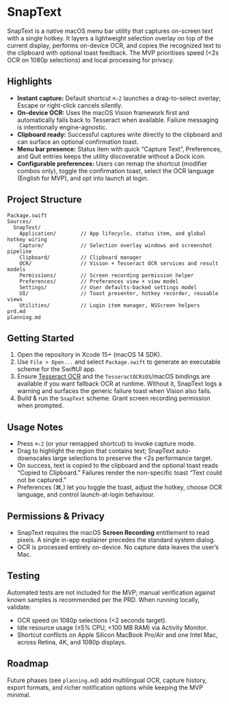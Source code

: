 # SnapText

SnapText is a native macOS menu bar utility that captures on-screen text with a single hotkey. It layers a lightweight selection overlay on top of the current display, performs on-device OCR, and copies the recognized text to the clipboard with optional toast feedback. The MVP prioritises speed (<2s OCR on 1080p selections) and local processing for privacy.

## Highlights
- **Instant capture:** Default shortcut `⌘⇧2` launches a drag-to-select overlay; Escape or right-click cancels silently.
- **On-device OCR:** Uses the macOS Vision framework first and automatically falls back to Tesseract when available. Failure messaging is intentionally engine-agnostic.
- **Clipboard ready:** Successful captures write directly to the clipboard and can surface an optional confirmation toast.
- **Menu bar presence:** Status item with quick “Capture Text”, Preferences, and Quit entries keeps the utility discoverable without a Dock icon.
- **Configurable preferences:** Users can remap the shortcut (modifier combos only), toggle the confirmation toast, select the OCR language (English for MVP), and opt into launch at login.

## Project Structure
```
Package.swift
Sources/
  SnapText/
    Application/        // App lifecycle, status item, and global hotkey wiring
    Capture/            // Selection overlay windows and screenshot pipeline
    Clipboard/          // Clipboard manager
    OCR/                // Vision + Tesseract OCR services and result models
    Permissions/        // Screen recording permission helper
    Preferences/        // Preferences view + view model
    Settings/           // User defaults-backed settings model
    UI/                 // Toast presenter, hotkey recorder, reusable views
    Utilities/          // Login item manager, NSScreen helpers
prd.md
planning.md
```

## Getting Started
1. Open the repository in Xcode 15+ (macOS 14 SDK).
2. Use `File > Open...` and select `Package.swift` to generate an executable scheme for the SwiftUI app.
3. Ensure [Tesseract OCR](https://github.com/tesseract-ocr/tesseract) and the `TesseractOCRiOS`/macOS bindings are available if you want fallback OCR at runtime. Without it, SnapText logs a warning and surfaces the generic failure toast when Vision also fails.
4. Build & run the `SnapText` scheme. Grant screen recording permission when prompted.

## Usage Notes
- Press `⌘⇧2` (or your remapped shortcut) to invoke capture mode.
- Drag to highlight the region that contains text; SnapText auto-downscales large selections to preserve the <2s performance target.
- On success, text is copied to the clipboard and the optional toast reads “Copied to Clipboard.” Failures render the non-specific toast “Text could not be captured.”
- Preferences (⌘,) let you toggle the toast, adjust the hotkey, choose OCR language, and control launch-at-login behaviour.

## Permissions & Privacy
- SnapText requires the macOS **Screen Recording** entitlement to read pixels. A single in-app explainer precedes the standard system dialog.
- OCR is processed entirely on-device. No capture data leaves the user’s Mac.

## Testing
Automated tests are not included for the MVP; manual verification against known samples is recommended per the PRD. When running locally, validate:
- OCR speed on 1080p selections (<2 seconds target).
- Idle resource usage (≤5% CPU, <100 MB RAM) via Activity Monitor.
- Shortcut conflicts on Apple Silicon MacBook Pro/Air and one Intel Mac, across Retina, 4K, and 1080p displays.

## Roadmap
Future phases (see `planning.md`) add multilingual OCR, capture history, export formats, and richer notification options while keeping the MVP minimal.
